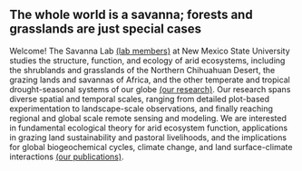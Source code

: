 ## The whole world is a savanna; forests and grasslands are just special cases

Welcome! The Savanna Lab [(lab members)](https://savannalab.nmsu.edu/people/) at New Mexico State University studies the structure, function, and ecology of arid ecosystems, including the shrublands and grasslands of the Northern Chihuahuan Desert, the grazing lands and savannas of Africa, and the other temperate and tropical drought-seasonal systems of our globe [(our research)](https://savannalab.nmsu.edu/research/). Our research spans diverse spatial and temporal scales, ranging from detailed plot-based experimentation to landscape-scale observations, and finally reaching regional and global scale remote sensing and modeling. We are interested in fundamental ecological theory for arid ecosystem function, applications in grazing land sustainability and pastoral livelihoods, and the implications for global biogeochemical cycles, climate change, and land surface-climate interactions [(our publications)](https://savannalab.nmsu.edu/publications/).
<!--
**savanna-lab/savanna-lab** is a ✨ _special_ ✨ repository because its `README.md` (this file) appears on your GitHub profile.
-->
